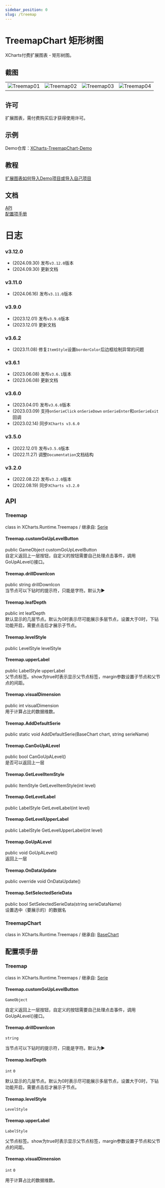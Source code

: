```yaml
---
sidebar_position: 0
slug: /treemap
---
```


# TreemapChart 矩形树图

XCharts付费扩展图表 - 矩形树图。

## 截图

<table>
    <tr>
        <td><img src="/img/extra/Treemap01.png" alt="Treemap01" /></td>
        <td><img src="/img/extra/Treemap02.png" alt="Treemap02" /></td>
        <td><img src="/img/extra/Treemap03.png" alt="Treemap03" /></td>
        <td><img src="/img/extra/Treemap04.png" alt="Treemap04" /></td>
    </tr>
</table>

## 许可

扩展图表，需付费购买后才获得使用许可。

## 示例

Demo仓库：[XCharts-TreemapChart-Demo](https://github.com/XCharts-Team/XCharts-TreemapChart-Demo)

## 教程

[扩展图表如何导入Demo项目或导入自己项目](https://github.com/XCharts-Team/XCharts-Demo)

## 文档

[API](#api)  
[配置项手册](#配置项手册)  

# 日志

### v3.12.0

* (2024.09.30) 发布`v3.12.0`版本
* (2024.09.30) 更新文档

### v3.11.0

* (2024.06.16) 发布`v3.11.0`版本

### v3.9.0

* (2023.12.01) 发布`v3.9.0`版本
* (2023.12.01) 更新文档

### v3.6.2

* (2023.11.08) 修复`ItemStyle`设置`borderColor`后边框绘制异常的问题

### v3.6.1

* (2023.06.08) 发布`v3.6.1`版本
* (2023.06.08) 更新文档

### v3.6.0

* (2023.04.01) 发布`v3.6.0`版本
* (2023.03.09) 支持`onSerieClick` `onSerieDown` `onSerieEnter`和`onSerieExit`回调
* (2023.02.14) 同步`XCharts v3.6.0`

### v3.5.0

* (2022.12.01) 发布`v3.5.0`版本
* (2022.11.27) 调整`Documentation`文档结构

### v3.2.0

* (2022.08.22) 发布`v3.2.0`版本
* (2022.08.19) 同步`XCharts v3.2.0`

## API

### Treemap

class in XCharts.Runtime.Treemaps / 继承自: [Serie](https://xcharts-team.github.io/docs/api#serie)

#### Treemap.customGoUpLevelButton

public GameObject customGoUpLevelButton  
自定义返回上一层按钮，自定义的按钮需要自己处理点击事件，调用GoUpALevel()接口。

#### Treemap.drillDownIcon

public string drillDownIcon  
当节点可以下钻时的提示符，只能是字符。默认为▶

#### Treemap.leafDepth

public int leafDepth  
默认显示的几层节点。默认为0时表示尽可能展示多层节点，设置大于0时，下钻功能开启，需要点击后才展示子节点。

#### Treemap.levelStyle

public LevelStyle levelStyle  

#### Treemap.upperLabel

public LabelStyle upperLabel  
父节点标签。show为true时表示显示父节点标签，margin参数设置子节点和父节点的间距。

#### Treemap.visualDimension

public int visualDimension  
用于计算占比的数据维数。

#### Treemap.AddDefaultSerie

public static void AddDefaultSerie(BaseChart chart, string serieName)  

#### Treemap.CanGoUpALevel

public bool CanGoUpALevel()  
是否可以返回上一层

#### Treemap.GetLevelItemStyle

public ItemStyle GetLevelItemStyle(int level)  

#### Treemap.GetLevelLabel

public LabelStyle GetLevelLabel(int level)  

#### Treemap.GetLevelUpperLabel

public LabelStyle GetLevelUpperLabel(int level)  

#### Treemap.GoUpALevel

public void GoUpALevel()  
返回上一层

#### Treemap.OnDataUpdate

public override void OnDataUpdate()  

#### Treemap.SetSelectedSerieData

public bool SetSelectedSerieData(string serieDataName)  
设置选中（要展示的）的数据名


### TreemapChart

class in XCharts.Runtime.Treemaps / 继承自: [BaseChart](https://xcharts-team.github.io/docs/api#basechart)

## 配置项手册

### Treemap

class in XCharts.Runtime.Treemaps / 继承自: [Serie](https://xcharts-team.github.io/docs/configuration#serie)

#### Treemap.customGoUpLevelButton

`GameObject`

自定义返回上一层按钮，自定义的按钮需要自己处理点击事件，调用GoUpALevel()接口。

#### Treemap.drillDownIcon

`string`

当节点可以下钻时的提示符，只能是字符。默认为▶

#### Treemap.leafDepth

`int` `0`

默认显示的几层节点。默认为0时表示尽可能展示多层节点，设置大于0时，下钻功能开启，需要点击后才展示子节点。

#### Treemap.levelStyle

`LevelStyle`

#### Treemap.upperLabel

`LabelStyle`

父节点标签。show为true时表示显示父节点标签，margin参数设置子节点和父节点的间距。

#### Treemap.visualDimension

`int` `0`

用于计算占比的数据维数。